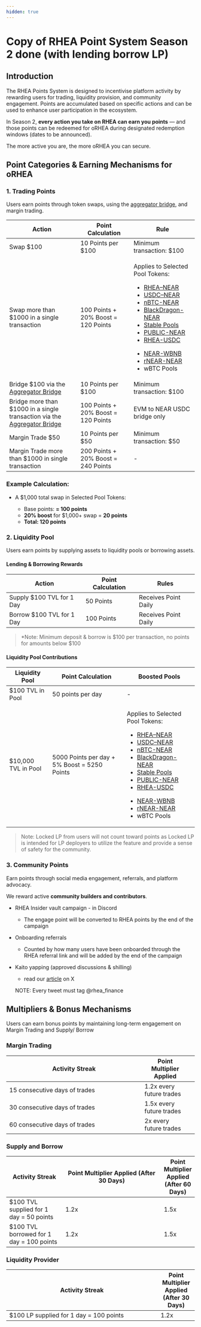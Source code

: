 ```yaml
---
hidden: true
---
```


# Copy of RHEA Point System Season 2 done (with lending borrow LP)

## **Introduction**

The RHEA Points System is designed to incentivise platform activity by rewarding users for trading, liquidity provision, and community engagement. Points are accumulated based on specific actions and can be used to enhance user participation in the ecosystem.

In Season 2, **every action you take on RHEA can earn you points** — and those points can be redeemed for oRHEA during designated redemption windows (dates to be announced).

The more active you are, the more oRHEA you can secure.



## **Point Categories & Earning Mechanisms for oRHEA**

### **1. Trading Points**

Users earn points through token swaps, using the [aggregator bridge](https://dex.rhea.finance/bridge), and margin trading.

| Action                                                                                                       | Point Calculation                   | Rule                                                                                                                                                                                                                                                                                                                                                                                                                                                                                                                                                                                                                                                                                                                                                                                                                                  |
| ------------------------------------------------------------------------------------------------------------ | ----------------------------------- | ------------------------------------------------------------------------------------------------------------------------------------------------------------------------------------------------------------------------------------------------------------------------------------------------------------------------------------------------------------------------------------------------------------------------------------------------------------------------------------------------------------------------------------------------------------------------------------------------------------------------------------------------------------------------------------------------------------------------------------------------------------------------------------------------------------------------------------- |
| Swap $100                                                                                                    | 10 Points per $100                  | Minimum transaction: $100                                                                                                                                                                                                                                                                                                                                                                                                                                                                                                                                                                                                                                                                                                                                                                                                             |
| Swap more than $1000 in a single transaction                                                                 | 100 Points + 20% Boost = 120 Points | <p>Applies to Selected Pool Tokens:<br></p><ul><li><a href="https://app.rhea.finance/pool/6458">RHEA–NEAR</a></li><li><a href="https://app.rhea.finance/pool/4512">USDC–NEAR</a></li><li><a href="https://app.rhea.finance/sauce/5949">nBTC-NEAR</a></li><li><a href="https://app.rhea.finance/pool/4276">BlackDragon-NEAR</a></li><li><a href="https://app.rhea.finance/pools?activeTab=stable">Stable Pools </a></li><li><a href="https://app.rhea.finance/pool/6503">PUBLIC-NEAR</a></li><li><a href="https://app.rhea.finance/poolV2/17208628f84f5d6ad33f0da3bbbeb27ffcb398eac501a31bd6ad2011e36133a1%3C%3Etoken.rhealab.near@100">RHEA-USDC </a></li></ul><ul><li><a href="https://app.rhea.finance/pool/5154">NEAR-WBNB </a></li><li><a href="https://app.rhea.finance/sauce/6494">rNEAR-NEAR</a></li><li>wBTC Pools </li></ul> |
| Bridge $100 via the [Aggregator Bridge ](https://dex.rhea.finance/bridge)                                    | 10 Points per $100                  | Minimum transaction: $100                                                                                                                                                                                                                                                                                                                                                                                                                                                                                                                                                                                                                                                                                                                                                                                                             |
| Bridge more than $1000 in a single transaction via the [Aggregator Bridge ](https://dex.rhea.finance/bridge) | 100 Points + 20% Boost = 120 Points | EVM to NEAR USDC bridge only                                                                                                                                                                                                                                                                                                                                                                                                                                                                                                                                                                                                                                                                                                                                                                                                          |
| Margin Trade $50                                                                                             | 10 Points per $50                   | Minimum transaction: $50                                                                                                                                                                                                                                                                                                                                                                                                                                                                                                                                                                                                                                                                                                                                                                                                              |
| Margin Trade more than $1000 in single transaction                                                           | 200 Points + 20% Boost = 240 Points | -                                                                                                                                                                                                                                                                                                                                                                                                                                                                                                                                                                                                                                                                                                                                                                                                                                     |

### **Example Calculation:**

*   A $1,000 total swap in Selected Pool Tokens:

    * Base points: **= 100 points**
    * **20% boost** for $1,000+ swap = **20 points**
    * **Total: 120 points**



### 2. Liquidity Pool

Users earn points by supplying assets to liquidity pools or borrowing assets.

#### Lending & Borrowing Rewards

| Action                    | Point Calculation | Rules                |
| ------------------------- | ----------------- | -------------------- |
| Supply $100 TVL for 1 Day | 50 Points         | Receives Point Daily |
| Borrow $100 TVL for 1 Day | 100 Points        | Receives Point Daily |

> \*Note: Minimum deposit & borrow is $100 per transaction, no points for amounts below $100

#### Liquidity Pool Contributions

| Liquidity Pool      | Point Calculation                             | Boosted Pools                                                                                                                                                                                                                                                                                                                                                                                                                                                                                                                                                                                                                                                                                                                                                                                                                                |
| ------------------- | --------------------------------------------- | -------------------------------------------------------------------------------------------------------------------------------------------------------------------------------------------------------------------------------------------------------------------------------------------------------------------------------------------------------------------------------------------------------------------------------------------------------------------------------------------------------------------------------------------------------------------------------------------------------------------------------------------------------------------------------------------------------------------------------------------------------------------------------------------------------------------------------------------- |
| $100 TVL in Pool    | 50 points per day                             | -                                                                                                                                                                                                                                                                                                                                                                                                                                                                                                                                                                                                                                                                                                                                                                                                                                            |
| $10,000 TVL in Pool | 5000 Points per day + 5% Boost = 5250 Points  | <p></p><p>Applies to Selected Pool Tokens:<br></p><ul><li><a href="https://app.rhea.finance/pool/6458">RHEA–NEAR</a></li><li><a href="https://app.rhea.finance/pool/4512">USDC–NEAR</a></li><li><a href="https://app.rhea.finance/sauce/5949">nBTC-NEAR</a></li><li><a href="https://app.rhea.finance/pool/4276">BlackDragon-NEAR</a></li><li><a href="https://app.rhea.finance/pools?activeTab=stable">Stable Pools </a></li><li><a href="https://app.rhea.finance/pool/6503">PUBLIC-NEAR</a></li><li><a href="https://app.rhea.finance/poolV2/17208628f84f5d6ad33f0da3bbbeb27ffcb398eac501a31bd6ad2011e36133a1%3C%3Etoken.rhealab.near@100">RHEA-USDC </a></li></ul><ul><li><a href="https://app.rhea.finance/pool/5154">NEAR-WBNB </a></li><li><a href="https://app.rhea.finance/sauce/6494">rNEAR-NEAR</a></li><li>wBTC Pools </li></ul> |



> Note: Locked LP from users will not count toward points as Locked LP is intended for LP deployers to utilize the feature and provide a sense of safety for the community.

### 3. Community Points

Earn points through social media engagement, referrals, and platform advocacy.

We reward active **community builders and contributors**.

* RHEA Insider vault campaign - in Discord
  * The engage point will be converted to RHEA points by the end of the campaign
* Onboarding referrals
  * Counted by how many users have been onboarded through the RHEA referral link and will be added by the end of the campaign
*   Kaito yapping (approved discussions & shilling)

    * read our [article](https://x.com/rhea_finance/status/1955283722187706621) on X&#x20;

    NOTE: Every tweet must tag @rhea\_finance



## Multipliers & Bonus Mechanisms

Users can earn bonus points by maintaining long-term engagement on Margin Trading and Supply/ Borrow

### Margin Trading

<table><thead><tr><th width="345.86328125">Activity Streak</th><th>Point Multiplier Applied</th><th data-hidden></th></tr></thead><tbody><tr><td>15 consecutive days of trades</td><td>1.2x every future trades</td><td></td></tr><tr><td>30 consecutive days of trades</td><td>1.5x every future trades</td><td></td></tr><tr><td>60 consecutive days of trades</td><td>2x every future trades</td><td></td></tr></tbody></table>

### Supply and Borrow&#x20;

<table><thead><tr><th width="147.7451171875">Activity Streak</th><th width="285.75390625">Point Multiplier Applied (After 30 Days)</th><th>Point Multiplier Applied (After 60 Days)</th></tr></thead><tbody><tr><td>$100 TVL supplied for 1 day = 50 points</td><td>1.2x</td><td>1.5x</td></tr><tr><td>$100 TVL borrowed for 1 day = 100 points</td><td>1.2x</td><td>1.5x</td></tr></tbody></table>

### Liquidity Provider

<table><thead><tr><th width="388.6396484375">Activity Streak</th><th>Point Multiplier Applied (After 30 Days)</th></tr></thead><tbody><tr><td>$100 LP supplied for 1 day = 100 points</td><td>1.2x</td></tr></tbody></table>

